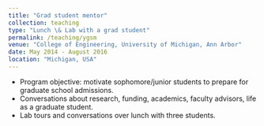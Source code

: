 ```yaml
---
title: "Grad student mentor"
collection: teaching
type: "Lunch \& Lab with a grad student"
permalink: /teaching/ygsm
venue: "College of Engineering, University of Michigan, Ann Arbor"
date: May 2014 - August 2016
location: "Michigan, USA"
---
```



* Program objective: motivate sophomore/junior students to prepare for graduate school admissions.
* Conversations about research, funding, academics, faculty advisors, life as a graduate student.
* Lab tours and conversations over lunch with three students. 

